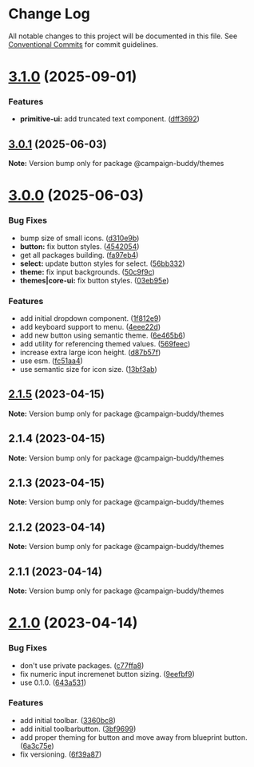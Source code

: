 # Change Log

All notable changes to this project will be documented in this file.
See [Conventional Commits](https://conventionalcommits.org) for commit guidelines.

# [3.1.0](https://github.com/Campaign-Buddy/campaign-buddy-packages/compare/v3.0.2...v3.1.0) (2025-09-01)

### Features

- **primitive-ui:** add truncated text component. ([dff3692](https://github.com/Campaign-Buddy/campaign-buddy-packages/commit/dff369285c6ee66bb76f4383e882998f285cb67c))

## [3.0.1](https://github.com/Campaign-Buddy/campaign-buddy-packages/compare/v3.0.0...v3.0.1) (2025-06-03)

**Note:** Version bump only for package @campaign-buddy/themes

# [3.0.0](https://github.com/Campaign-Buddy/campaign-buddy-packages/compare/v2.1.5...v3.0.0) (2025-06-03)

### Bug Fixes

- bump size of small icons. ([d310e9b](https://github.com/Campaign-Buddy/campaign-buddy-packages/commit/d310e9b0a6db2230010391b9a0c9d8f573b26357))
- **button:** fix button styles. ([4542054](https://github.com/Campaign-Buddy/campaign-buddy-packages/commit/45420546096619bbeea238bfb0f1e493c28fada2))
- get all packages building. ([fa97eb4](https://github.com/Campaign-Buddy/campaign-buddy-packages/commit/fa97eb46c6d90a32344c224082646b067049761f))
- **select:** update button styles for select. ([56bb332](https://github.com/Campaign-Buddy/campaign-buddy-packages/commit/56bb332e9d0b7dece8018f3e607d4521608030a9))
- **theme:** fix input backgrounds. ([50c9f9c](https://github.com/Campaign-Buddy/campaign-buddy-packages/commit/50c9f9c48e06a83f10680c694e3a4b4625aefae8))
- **themes|core-ui:** fix button styles. ([03eb95e](https://github.com/Campaign-Buddy/campaign-buddy-packages/commit/03eb95e5d355613696a3745883f2ab376f6c40bd))

### Features

- add initial dropdown component. ([1f812e9](https://github.com/Campaign-Buddy/campaign-buddy-packages/commit/1f812e9d68af059cbeb141bd95126d4f2bd09f8a))
- add keyboard support to menu. ([4eee22d](https://github.com/Campaign-Buddy/campaign-buddy-packages/commit/4eee22d83af8d2f141bc81e01b92d9191d78f0bf))
- add new button using semantic theme. ([6e465b6](https://github.com/Campaign-Buddy/campaign-buddy-packages/commit/6e465b699593f268b56d3a0080f6e7e8a7f2a23a))
- add utility for referencing themed values. ([569feec](https://github.com/Campaign-Buddy/campaign-buddy-packages/commit/569feec08bf4b0ff78b83a32f7602e07d166225a))
- increase extra large icon height. ([d87b57f](https://github.com/Campaign-Buddy/campaign-buddy-packages/commit/d87b57f3a7f199ef06a3ce437d5841d90b972dd2))
- use esm. ([fc51aa4](https://github.com/Campaign-Buddy/campaign-buddy-packages/commit/fc51aa47a266d1f766a4a7ad125b1643d1b9893c))
- use semantic size for icon size. ([13bf3ab](https://github.com/Campaign-Buddy/campaign-buddy-packages/commit/13bf3ab6708e4c11ae10d6c0d12495d253b54ec8))

## [2.1.5](https://github.com/Campaign-Buddy/campaign-buddy-packages/compare/v2.1.4...v2.1.5) (2023-04-15)

**Note:** Version bump only for package @campaign-buddy/themes

## 2.1.4 (2023-04-15)

**Note:** Version bump only for package @campaign-buddy/themes

## 2.1.3 (2023-04-15)

**Note:** Version bump only for package @campaign-buddy/themes

## 2.1.2 (2023-04-14)

**Note:** Version bump only for package @campaign-buddy/themes

## 2.1.1 (2023-04-14)

**Note:** Version bump only for package @campaign-buddy/themes

# [2.1.0](https://github.com/Campaign-Buddy/campaign-buddy-packages/compare/v0.1.0...v2.1.0) (2023-04-14)

### Bug Fixes

- don't use private packages. ([c77ffa8](https://github.com/Campaign-Buddy/campaign-buddy-packages/commit/c77ffa86af7fd5a96338f2a9793572b94844d8af))
- fix numeric input incremenet button sizing. ([9eefbf9](https://github.com/Campaign-Buddy/campaign-buddy-packages/commit/9eefbf9c19175c005ab5c93625d6a9b92527ec52))
- use 0.1.0. ([643a531](https://github.com/Campaign-Buddy/campaign-buddy-packages/commit/643a53115d365fc4523a22e018a8db0c009510be))

### Features

- add initial toolbar. ([3360bc8](https://github.com/Campaign-Buddy/campaign-buddy-packages/commit/3360bc8d706681dfc77e41fbde4184f294b12bde))
- add initial toolbarbutton. ([3bf9699](https://github.com/Campaign-Buddy/campaign-buddy-packages/commit/3bf96990a94336ebc70c6f159c5d5ec73719956d))
- add proper theming for button and move away from blueprint button. ([6a3c75e](https://github.com/Campaign-Buddy/campaign-buddy-packages/commit/6a3c75e39be1437e2cb8ee90238bc4ce9f4a34aa))
- fix versioning. ([6f39a87](https://github.com/Campaign-Buddy/campaign-buddy-packages/commit/6f39a87b85365175f175e177d4f4ca3edd20b2e8))
